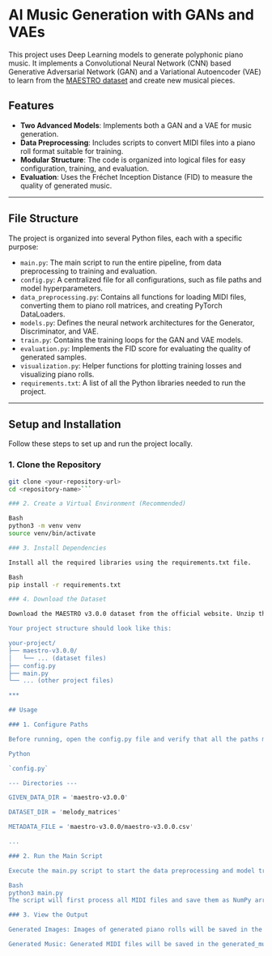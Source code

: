 # AI Music Generation with GANs and VAEs

This project uses Deep Learning models to generate polyphonic piano music. It implements a Convolutional Neural Network (CNN) based Generative Adversarial Network (GAN) and a Variational Autoencoder (VAE) to learn from the [MAESTRO dataset](https://magenta.tensorflow.org/datasets/maestro) and create new musical pieces.

## Features

- **Two Advanced Models**: Implements both a GAN and a VAE for music generation.
- **Data Preprocessing**: Includes scripts to convert MIDI files into a piano roll format suitable for training.
- **Modular Structure**: The code is organized into logical files for easy configuration, training, and evaluation.
- **Evaluation**: Uses the Fréchet Inception Distance (FID) to measure the quality of generated music.

***

## File Structure

The project is organized into several Python files, each with a specific purpose:

-   `main.py`: The main script to run the entire pipeline, from data preprocessing to training and evaluation.
-   `config.py`: A centralized file for all configurations, such as file paths and model hyperparameters.
-   `data_preprocessing.py`: Contains all functions for loading MIDI files, converting them to piano roll matrices, and creating PyTorch DataLoaders.
-   `models.py`: Defines the neural network architectures for the Generator, Discriminator, and VAE.
-   `train.py`: Contains the training loops for the GAN and VAE models.
-   `evaluation.py`: Implements the FID score for evaluating the quality of generated samples.
-   `visualization.py`: Helper functions for plotting training losses and visualizing piano rolls.
-   `requirements.txt`: A list of all the Python libraries needed to run the project.

***

## Setup and Installation

Follow these steps to set up and run the project locally.

### 1. Clone the Repository

```bash
git clone <your-repository-url>
cd <repository-name>```

### 2. Create a Virtual Environment (Recommended)

Bash
python3 -m venv venv
source venv/bin/activate

### 3. Install Dependencies

Install all the required libraries using the requirements.txt file.

Bash
pip install -r requirements.txt

### 4. Download the Dataset

Download the MAESTRO v3.0.0 dataset from the official website. Unzip the folder and place it in the project's root directory.

Your project structure should look like this:

your-project/
├── maestro-v3.0.0/
│   └── ... (dataset files)
├── config.py
├── main.py
└── ... (other project files)

*** 

## Usage

### 1. Configure Paths

Before running, open the config.py file and verify that all the paths match your directory structure.

Python

`config.py`

--- Directories ---

GIVEN_DATA_DIR = 'maestro-v3.0.0'

DATASET_DIR = 'melody_matrices'

METADATA_FILE = 'maestro-v3.0.0/maestro-v3.0.0.csv'

...

### 2. Run the Main Script

Execute the main.py script to start the data preprocessing and model training.

Bash
python3 main.py
The script will first process all MIDI files and save them as NumPy arrays in the melody_matrices directory. After that, it will begin training the GAN and VAE models.

### 3. View the Output

Generated Images: Images of generated piano rolls will be saved in the generated_images/ directory.

Generated Music: Generated MIDI files will be saved in the generated_music/ directory.
